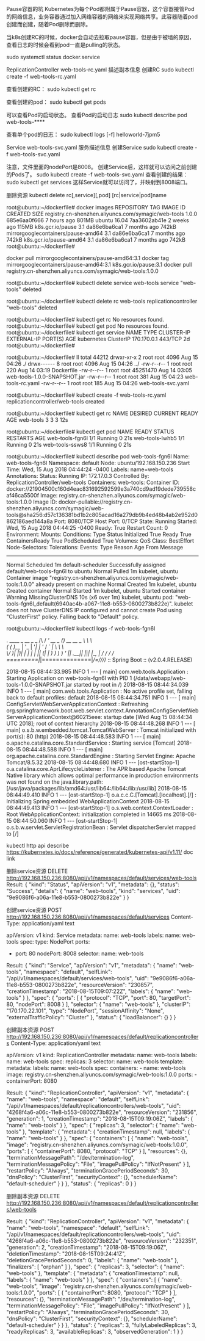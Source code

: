 Pause容器的坑
Kubernetes为每个Pod都附属于Pause容器，这个容器接管Pod的网络信息，业务容器通过加入网络容器的网络来实现网络共享。此容器随着pod创建而创建，随着Pod删除而删除。

当k8s创建RC的时候，docker会自动去拉取pause容器，但是由于被墙的原因，查看日志的时候会看到pod一直是pulling的状态。

sudo systemctl status docker.service


ReplicationController web-tools-rc.yaml 描述副本信息
创建RC
sudo kubectl create -f web-tools-rc.yaml

查看创建的RC：
sudo kubectl get rc

查看创建的pod：
sudo kubectl get pods

可以查看Pod的启动状态。
查看Pod的启动日志
sudo kubectl describe pod web-tools-****

查看单个pod的日志：
sudo kubectl logs [-f] helloworld-7jpm5

Service web-tools-svc.yaml 服务描述信息
创建Service
sudo kubectl create -f web-tools-svc.yaml


注意，文件里面的nodePort是8008。
创建Service后，这样就可以访问之前创建的Pods了。
sudo kubectl create -f web-tools-svc.yaml
查看创建的结果：
sudo kubectl get services
这样Service就可以访问了，并映射到8008端口。

删除资源
kubectl delete rc[,service][,pod] [rc|service|pod]name





root@ubuntu:~/dockerfile# docker images
REPOSITORY                                            TAG                 IMAGE ID            CREATED             SIZE
registry.cn-shenzhen.aliyuncs.com/symagic/web-tools   1.0.0               685e6aa0f666        7 hours ago         801MB
ubuntu                                                16.04               7aa3602ab41e        2 weeks ago         115MB
k8s.gcr.io/pause                                      3.1                 da86e6ba6ca1        7 months ago        742kB
mirrorgooglecontainers/pause-amd64                    3.1                 da86e6ba6ca1        7 months ago        742kB
k8s.gcr.io/pause-amd64                                3.1                 da86e6ba6ca1        7 months ago        742kB
root@ubuntu:~/dockerfile# 


docker pull mirrorgooglecontainers/pause-amd64:3.1
docker tag mirrorgooglecontainers/pause-amd64:3.1 k8s.gcr.io/pause:3.1
docker pull registry.cn-shenzhen.aliyuncs.com/symagic/web-tools:1.0.0



root@ubuntu:~/dockerfile# kubectl delete service web-tools
service "web-tools" deleted

root@ubuntu:~/dockerfile# kubectl delete rc web-tools
replicationcontroller "web-tools" deleted


root@ubuntu:~/dockerfile# kubectl get rc
No resources found.
root@ubuntu:~/dockerfile# kubectl get pod
No resources found.
root@ubuntu:~/dockerfile# kubectl get service
NAME         TYPE        CLUSTER-IP    EXTERNAL-IP   PORT(S)   AGE
kubernetes   ClusterIP   170.170.0.1   <none>        443/TCP   2d
root@ubuntu:~/dockerfile# 


root@ubuntu:~/dockerfile# ll
total 44212
drwxr-xr-x 2 root root     4096 Aug 15 04:26 ./
drwx------ 8 root root     4096 Aug 15 04:26 ../
-rw-r--r-- 1 root root      220 Aug 14 03:19 Dockerfile
-rw-r--r-- 1 root root 45251470 Aug 14 03:05 web-tools-1.0.0-SNAPSHOT.jar
-rw-r--r-- 1 root root      381 Aug 15 04:23 web-tools-rc.yaml
-rw-r--r-- 1 root root      185 Aug 15 04:26 web-tools-svc.yaml


root@ubuntu:~/dockerfile# kubectl create -f web-tools-rc.yaml 
replicationcontroller/web-tools created

root@ubuntu:~/dockerfile# kubectl get rc
NAME        DESIRED   CURRENT   READY     AGE
web-tools   3         3         3         12s

root@ubuntu:~/dockerfile# kubectl get pod
NAME              READY     STATUS    RESTARTS   AGE
web-tools-fgn6l   1/1       Running   0          21s
web-tools-lwhb5   1/1       Running   0          21s
web-tools-ssws8   1/1       Running   0          21s

root@ubuntu:~/dockerfile# kubectl describe pod web-tools-fgn6l
Name:           web-tools-fgn6l
Namespace:      default
Node:           ubuntu/192.168.150.236
Start Time:     Wed, 15 Aug 2018 04:44:24 -0400
Labels:         name=web-tools
Annotations:    <none>
Status:         Running
IP:             172.17.0.3
Controlled By:  ReplicationController/web-tools
Containers:
  web-tools:
    Container ID:   docker://21904500c160d4eac831692592599e3a740cd9ad19dede739558caf46ca5500f
    Image:          registry.cn-shenzhen.aliyuncs.com/symagic/web-tools:1.0.0
    Image ID:       docker-pullable://registry.cn-shenzhen.aliyuncs.com/symagic/web-tools@sha256:d57c136381bd1b2c805acad16a279db9b4ed48b4ab2e952d0862186aed144a8a
    Port:           8080/TCP
    Host Port:      0/TCP
    State:          Running
      Started:      Wed, 15 Aug 2018 04:44:25 -0400
    Ready:          True
    Restart Count:  0
    Environment:    <none>
    Mounts:         <none>
Conditions:
  Type              Status
  Initialized       True 
  Ready             True 
  ContainersReady   True 
  PodScheduled      True 
Volumes:            <none>
QoS Class:          BestEffort
Node-Selectors:     <none>
Tolerations:        <none>
Events:
  Type     Reason             Age               From               Message
  ----     ------             ----              ----               -------
  Normal   Scheduled          1m                default-scheduler  Successfully assigned default/web-tools-fgn6l to ubuntu
  Normal   Pulled             1m                kubelet, ubuntu    Container image "registry.cn-shenzhen.aliyuncs.com/symagic/web-tools:1.0.0" already present on machine
  Normal   Created            1m                kubelet, ubuntu    Created container
  Normal   Started            1m                kubelet, ubuntu    Started container
  Warning  MissingClusterDNS  10s (x6 over 1m)  kubelet, ubuntu    pod: "web-tools-fgn6l_default(6940ac4b-a067-11e8-b553-0800273b822e)". kubelet does not have ClusterDNS IP configured and cannot create Pod using "ClusterFirst" policy. Falling back to "Default" policy.
  
  
root@ubuntu:~/dockerfile# kubectl logs -f web-tools-fgn6l

  .   ____          _            __ _ _
 /\\ / ___'_ __ _ _(_)_ __  __ _ \ \ \ \
( ( )\___ | '_ | '_| | '_ \/ _` | \ \ \ \
 \\/  ___)| |_)| | | | | || (_| |  ) ) ) )
  '  |____| .__|_| |_|_| |_\__, | / / / /
 =========|_|==============|___/=/_/_/_/
 :: Spring Boot ::        (v2.0.4.RELEASE)

2018-08-15 08:44:33.985  INFO 1 --- [           main] com.web.tools.Application                : Starting Application on web-tools-fgn6l with PID 1 (/data/webapp/web-tools-1.0.0-SNAPSHOT.jar started by root in /)
2018-08-15 08:44:34.039  INFO 1 --- [           main] com.web.tools.Application                : No active profile set, falling back to default profiles: default
2018-08-15 08:44:34.751  INFO 1 --- [           main] ConfigServletWebServerApplicationContext : Refreshing org.springframework.boot.web.servlet.context.AnnotationConfigServletWebServerApplicationContext@60215eee: startup date [Wed Aug 15 08:44:34 UTC 2018]; root of context hierarchy
2018-08-15 08:44:48.268  INFO 1 --- [           main] o.s.b.w.embedded.tomcat.TomcatWebServer  : Tomcat initialized with port(s): 80 (http)
2018-08-15 08:44:48.583  INFO 1 --- [           main] o.apache.catalina.core.StandardService   : Starting service [Tomcat]
2018-08-15 08:44:48.588  INFO 1 --- [           main] org.apache.catalina.core.StandardEngine  : Starting Servlet Engine: Apache Tomcat/8.5.32
2018-08-15 08:44:48.680  INFO 1 --- [ost-startStop-1] o.a.catalina.core.AprLifecycleListener   : The APR based Apache Tomcat Native library which allows optimal performance in production environments was not found on the java.library.path: [/usr/java/packages/lib/amd64:/usr/lib64:/lib64:/lib:/usr/lib]
2018-08-15 08:44:49.410  INFO 1 --- [ost-startStop-1] o.a.c.c.C.[Tomcat].[localhost].[/]       : Initializing Spring embedded WebApplicationContext
2018-08-15 08:44:49.413  INFO 1 --- [ost-startStop-1] o.s.web.context.ContextLoader            : Root WebApplicationContext: initialization completed in 14665 ms
2018-08-15 08:44:50.060  INFO 1 --- [ost-startStop-1] o.s.b.w.servlet.ServletRegistrationBean  : Servlet dispatcherServlet mapped to [/]




kubectl http api describe
https://kubernetes.io/docs/reference/generated/kubernetes-api/v1.11/   doc link


删除service资源
DELETE http://192.168.150.236:8080/api/v1/namespaces/default/services/web-tools
Result:
{
    "kind": "Status",
    "apiVersion": "v1",
    "metadata": {},
    "status": "Success",
    "details": {
        "name": "web-tools",
        "kind": "services",
        "uid": "9e9086f6-a06a-11e8-b553-0800273b822e"
    }
}

创建service资源
POST http://192.168.150.236:8080/api/v1/namespaces/default/services
Content-Type: application/yaml
text

apiVersion: v1
kind: Service
metadata:
  name: web-tools
  labels:
    name: web-tools
spec:
  type: NodePort 
  ports:
  - port: 80
    nodePort: 8008
  selector:
    name: web-tools
	
Result:
{
    "kind": "Service",
    "apiVersion": "v1",
    "metadata": {
        "name": "web-tools",
        "namespace": "default",
        "selfLink": "/api/v1/namespaces/default/services/web-tools",
        "uid": "9e9086f6-a06a-11e8-b553-0800273b822e",
        "resourceVersion": "230857",
        "creationTimestamp": "2018-08-15T09:07:22Z",
        "labels": {
            "name": "web-tools"
        }
    },
    "spec": {
        "ports": [
            {
                "protocol": "TCP",
                "port": 80,
                "targetPort": 80,
                "nodePort": 8008
            }
        ],
        "selector": {
            "name": "web-tools"
        },
        "clusterIP": "170.170.22.101",
        "type": "NodePort",
        "sessionAffinity": "None",
        "externalTrafficPolicy": "Cluster"
    },
    "status": {
        "loadBalancer": {}
    }
}

创建副本资源
POST http://192.168.150.236:8080/api/v1/namespaces/default/replicationcontrollers
Content-Type: application/yaml
text

apiVersion: v1
kind: ReplicationController
metadata:
  name: web-tools
  labels:
    name: web-tools
spec:
  replicas: 3
  selector:
    name: web-tools
  template:
    metadata:
     labels:
       name: web-tools
    spec:
     containers:
     - name: web-tools
       image: registry.cn-shenzhen.aliyuncs.com/symagic/web-tools:1.0.0
       ports:
       - containerPort: 8080

Result:
{
    "kind": "ReplicationController",
    "apiVersion": "v1",
    "metadata": {
        "name": "web-tools",
        "namespace": "default",
        "selfLink": "/api/v1/namespaces/default/replicationcontrollers/web-tools",
        "uid": "4268f4a6-a06c-11e8-b553-0800273b822e",
        "resourceVersion": "231856",
        "generation": 1,
        "creationTimestamp": "2018-08-15T09:19:06Z",
        "labels": {
            "name": "web-tools"
        }
    },
    "spec": {
        "replicas": 3,
        "selector": {
            "name": "web-tools"
        },
        "template": {
            "metadata": {
                "creationTimestamp": null,
                "labels": {
                    "name": "web-tools"
                }
            },
            "spec": {
                "containers": [
                    {
                        "name": "web-tools",
                        "image": "registry.cn-shenzhen.aliyuncs.com/symagic/web-tools:1.0.0",
                        "ports": [
                            {
                                "containerPort": 8080,
                                "protocol": "TCP"
                            }
                        ],
                        "resources": {},
                        "terminationMessagePath": "/dev/termination-log",
                        "terminationMessagePolicy": "File",
                        "imagePullPolicy": "IfNotPresent"
                    }
                ],
                "restartPolicy": "Always",
                "terminationGracePeriodSeconds": 30,
                "dnsPolicy": "ClusterFirst",
                "securityContext": {},
                "schedulerName": "default-scheduler"
            }
        }
    },
    "status": {
        "replicas": 0
    }
}

删除副本资源
DELETE http://192.168.150.236:8080/api/v1/namespaces/default/replicationcontrollers/web-tools

Result:
{
    "kind": "ReplicationController",
    "apiVersion": "v1",
    "metadata": {
        "name": "web-tools",
        "namespace": "default",
        "selfLink": "/api/v1/namespaces/default/replicationcontrollers/web-tools",
        "uid": "4268f4a6-a06c-11e8-b553-0800273b822e",
        "resourceVersion": "232351",
        "generation": 2,
        "creationTimestamp": "2018-08-15T09:19:06Z",
        "deletionTimestamp": "2018-08-15T09:24:41Z",
        "deletionGracePeriodSeconds": 0,
        "labels": {
            "name": "web-tools"
        },
        "finalizers": [
            "orphan"
        ]
    },
    "spec": {
        "replicas": 3,
        "selector": {
            "name": "web-tools"
        },
        "template": {
            "metadata": {
                "creationTimestamp": null,
                "labels": {
                    "name": "web-tools"
                }
            },
            "spec": {
                "containers": [
                    {
                        "name": "web-tools",
                        "image": "registry.cn-shenzhen.aliyuncs.com/symagic/web-tools:1.0.0",
                        "ports": [
                            {
                                "containerPort": 8080,
                                "protocol": "TCP"
                            }
                        ],
                        "resources": {},
                        "terminationMessagePath": "/dev/termination-log",
                        "terminationMessagePolicy": "File",
                        "imagePullPolicy": "IfNotPresent"
                    }
                ],
                "restartPolicy": "Always",
                "terminationGracePeriodSeconds": 30,
                "dnsPolicy": "ClusterFirst",
                "securityContext": {},
                "schedulerName": "default-scheduler"
            }
        }
    },
    "status": {
        "replicas": 3,
        "fullyLabeledReplicas": 3,
        "readyReplicas": 3,
        "availableReplicas": 3,
        "observedGeneration": 1
    }
}

